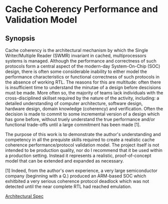 # Cache Coherency Performance and Validation Model

## Synopsis

Cache coherency is the architectural mechanism by which the Single
Writer/Multiple Reader (SWMR) invariant in cached, multiprocessors
systems is managed. Although the performance and correctness of such
protocols form a central aspect of the modern-day System-On-Chip (SOC)
design, there is often some considerable inability to either model the
performance characteristics or functional correctness of such
protocols in the absence of working RTL. The reasons for this are
multitude: often there is insufficient time to understand the minutae
of a design before descisions must be made. More often so, the
majority of teams lack individuals with the cross-disciplined skillset
required by the nature of the activity, including: a detailed
understanding of computer architecture, software design, hardware
design, domain knowledge (coherency) and verification. Often the
decision is made to commit to some incremental version of a design
which has gone before, without truely understand the true performance
and/or functional trade-offs until a large commitment has been made
[1].

The purpose of this work is to demonstrate the author's understanding
and competency in all the prequiste skills required to create a
realistic cache coherence performance/protocol validation model. The
project itself is not intended to be production quality, nor do I
recommend that it be used within a production setting. Instead it
represents a realistic, proof-of-concept model that can be extended
and expanded as necessary.

[1] Indeed, from the author's own experience, a very large
semiconductor company (beginning with a Q.) produced an ARM-based SOC
which exhitbited a very serious coherence protocol deadlock which was
not detected until the near complete RTL had reached emulation.

[Architectural Spec](./doc/ARCH.md)
